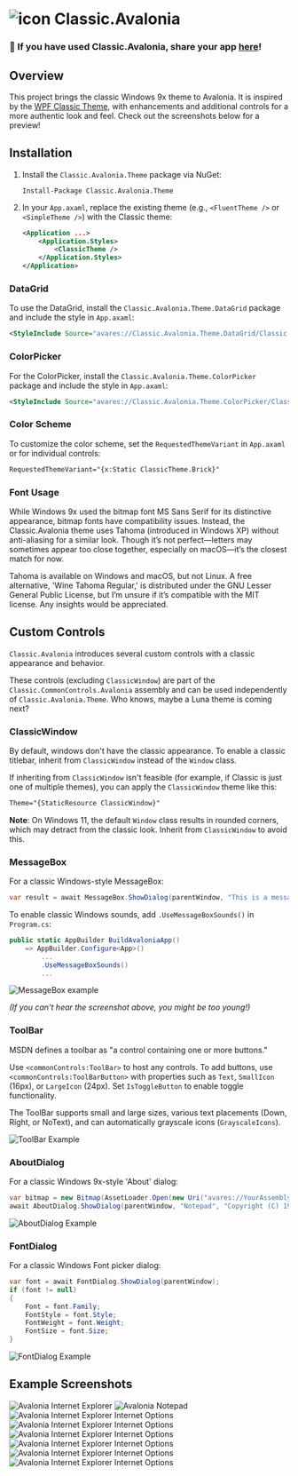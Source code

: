 # ![icon](https://raw.githubusercontent.com/BAndysc/Classic.Avalonia/refs/heads/master/icon.png) Classic.Avalonia

### 📢 If you have used Classic.Avalonia, share your app [here](https://github.com/BAndysc/Classic.Avalonia/discussions/2)!

## Overview

This project brings the classic Windows 9x theme to Avalonia. It is inspired by the [WPF Classic Theme](https://github.com/dotnet/wpf/tree/main/src/Microsoft.DotNet.Wpf/src/Themes/PresentationFramework.Classic/Themes), with enhancements and additional controls for a more authentic look and feel. Check out the screenshots below for a preview!

## Installation

1. Install the `Classic.Avalonia.Theme` package via NuGet:
   ```
   Install-Package Classic.Avalonia.Theme
   ```
2. In your `App.axaml`, replace the existing theme (e.g., `<FluentTheme />` or `<SimpleTheme />`) with the Classic theme:
   ```xml
   <Application ...>
       <Application.Styles>
           <ClassicTheme />
       </Application.Styles>
   </Application>
   ```

### DataGrid
To use the DataGrid, install the `Classic.Avalonia.Theme.DataGrid` package and include the style in `App.axaml`:
```xml
<StyleInclude Source="avares://Classic.Avalonia.Theme.DataGrid/Classic.axaml"/>
```

### ColorPicker
For the ColorPicker, install the `Classic.Avalonia.Theme.ColorPicker` package and include the style in `App.axaml`:
```xml
<StyleInclude Source="avares://Classic.Avalonia.Theme.ColorPicker/Classic.axaml"/>
```

### Color Scheme

To customize the color scheme, set the `RequestedThemeVariant` in `App.axaml` or for individual controls:
```xml
RequestedThemeVariant="{x:Static ClassicTheme.Brick}"
```

### Font Usage

While Windows 9x used the bitmap font MS Sans Serif for its distinctive appearance, bitmap fonts have compatibility issues. Instead, the Classic.Avalonia theme uses Tahoma (introduced in Windows XP) without anti-aliasing for a similar look. Though it’s not perfect—letters may sometimes appear too close together, especially on macOS—it’s the closest match for now.

Tahoma is available on Windows and macOS, but not Linux. A free alternative, 'Wine Tahoma Regular,' is distributed under the GNU Lesser General Public License, but I’m unsure if it’s compatible with the MIT license. Any insights would be appreciated.

## Custom Controls

`Classic.Avalonia` introduces several custom controls with a classic appearance and behavior.

These controls (excluding `ClassicWindow`) are part of the `Classic.CommonControls.Avalonia` assembly and can be used independently of `Classic.Avalonia.Theme`. Who knows, maybe a Luna theme is coming next?

### ClassicWindow

By default, windows don't have the classic appearance. To enable a classic titlebar, inherit from `ClassicWindow` instead of the `Window` class.

If inheriting from `ClassicWindow` isn't feasible (for example, if Classic is just one of multiple themes), you can apply the `ClassicWindow` theme like this:
```xml
Theme="{StaticResource ClassicWindow}"
```

**Note**: On Windows 11, the default `Window` class results in rounded corners, which may detract from the classic look. Inherit from `ClassicWindow` to avoid this.

### MessageBox

For a classic Windows-style MessageBox:
```csharp
var result = await MessageBox.ShowDialog(parentWindow, "This is a message box", "Title", MessageBoxButtons.Ok, MessageBoxIcon.Information);
```

To enable classic Windows sounds, add `.UseMessageBoxSounds()` in `Program.cs`:
```csharp
public static AppBuilder BuildAvaloniaApp()
    => AppBuilder.Configure<App>()
        ...
        .UseMessageBoxSounds()
        ...
```

![MessageBox example](https://raw.githubusercontent.com/BAndysc/Classic.Avalonia/refs/heads/master/samples/examples/messagebox.png)

*(If you can't hear the screenshot above, you might be too young!)*

### ToolBar

MSDN defines a toolbar as "a control containing one or more buttons."

Use `<commonControls:ToolBar>` to host any controls. To add buttons, use `<commonControls:ToolBarButton>` with properties such as `Text`, `SmallIcon` (16px), or `LargeIcon` (24px). Set `IsToggleButton` to enable toggle functionality.

The ToolBar supports small and large sizes, various text placements (Down, Right, or NoText), and can automatically grayscale icons (`GrayscaleIcons`).

![ToolBar Example](https://raw.githubusercontent.com/BAndysc/Classic.Avalonia/refs/heads/master/samples/examples/toolbar.png)

### AboutDialog

For a classic Windows 9x-style 'About' dialog:
```csharp
var bitmap = new Bitmap(AssetLoader.Open(new Uri("avares://YourAssembly/YourPathToIcon.png")));
await AboutDialog.ShowDialog(parentWindow, "Notepad", "Copyright (C) 1985-1999", bitmap);
```

![AboutDialog Example](https://raw.githubusercontent.com/BAndysc/Classic.Avalonia/refs/heads/master/samples/examples/aboutdialog.png)

### FontDialog

For a classic Windows Font picker dialog:
```csharp
var font = await FontDialog.ShowDialog(parentWindow);
if (font != null)
{
    Font = font.Family;
    FontStyle = font.Style;
    FontWeight = font.Weight;
    FontSize = font.Size;
}
```

![FontDialog Example](https://raw.githubusercontent.com/BAndysc/Classic.Avalonia/refs/heads/master/samples/examples/fontdialog.png)

## Example Screenshots

![Avalonia Internet Explorer](https://raw.githubusercontent.com/BAndysc/Classic.Avalonia/refs/heads/master/samples/examples/avalonia_explorer1.png)
![Avalonia Notepad](https://raw.githubusercontent.com/BAndysc/Classic.Avalonia/refs/heads/master/samples/examples/notepad.png)
![Avalonia Internet Explorer Internet Options](https://raw.githubusercontent.com/BAndysc/Classic.Avalonia/refs/heads/master/samples/examples/avalonia_explorer2.png)
![Avalonia Internet Explorer Internet Options](https://raw.githubusercontent.com/BAndysc/Classic.Avalonia/refs/heads/master/samples/examples/avalonia_explorer3.png)
![Avalonia Internet Explorer Internet Options](https://raw.githubusercontent.com/BAndysc/Classic.Avalonia/refs/heads/master/samples/examples/avalonia_explorer4.png)
![Avalonia Internet Explorer Internet Options](https://raw.githubusercontent.com/BAndysc/Classic.Avalonia/refs/heads/master/samples/examples/avalonia_explorer5.png)
![Avalonia Internet Explorer Internet Options](https://raw.githubusercontent.com/BAndysc/Classic.Avalonia/refs/heads/master/samples/examples/avalonia_explorer6.png)
![Avalonia Internet Explorer Internet Options](https://raw.githubusercontent.com/BAndysc/Classic.Avalonia/refs/heads/master/samples/examples/avalonia_explorer7.png)